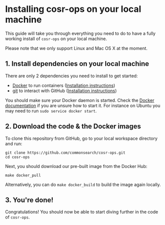 # Installing cosr-ops on your local machine

This guide will take you through everything you need to do to have a fully working install of `cosr-ops` on your local machine.

Please note that we only support Linux and Mac OS X at the moment.



## 1. Install dependencies on your local machine

There are only 2 dependencies you need to install to get started:

- [Docker](http://docker.com) to run containers ([Installation instructions](https://docs.docker.com/engine/installation/))
- [git](http://git-scm.com) to interact with GitHub ([Installation instructions](https://help.github.com/articles/set-up-git/))

You should make sure your Docker daemon is started. Check the [Docker documentation](https://docs.docker.com/engine/installation/) if you are unsure how to start it. For instance on Ubuntu you may need to run `sudo service docker start`.



## 2. Download the code & the Docker images

To clone this repository from GitHub, go to your local workspace directory and run:

```
git clone https://github.com/commonsearch/cosr-ops.git
cd cosr-ops
```

Next, you should download our pre-built image from the Docker Hub:

```
make docker_pull
```

Alternatively, you can do `make docker_build` to build the image again locally.


## 3. You're done!

Congratulations! You should now be able to start diving further in the code of `cosr-ops`.